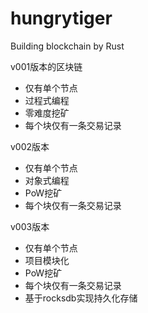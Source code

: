 # hungrytiger
Building blockchain by Rust

v001版本的区块链
 * 仅有单个节点
 * 过程式编程
 * 零难度挖矿
 * 每个块仅有一条交易记录

v002版本
 * 仅有单个节点
 * 对象式编程
 * PoW挖矿
 * 每个块仅有一条交易记录

v003版本
 * 仅有单个节点
 * 项目模块化
 * PoW挖矿
 * 每个块仅有一条交易记录
 * 基于rocksdb实现持久化存储
